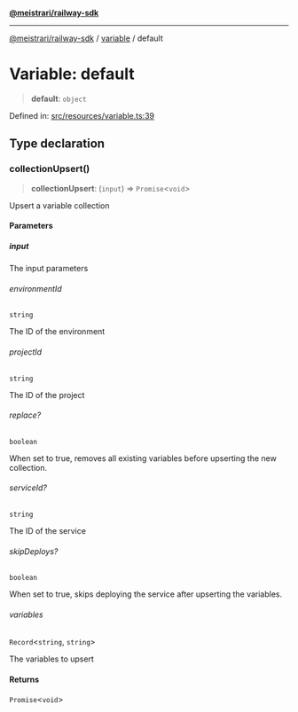 [**@meistrari/railway-sdk**](../../README.md)

***

[@meistrari/railway-sdk](../../README.md) / [variable](../README.md) / default

# Variable: default

> **default**: `object`

Defined in: [src/resources/variable.ts:39](https://github.com/meistrari/railway-sdk/blob/b87a104193ea33d3b4c98eb257da92da12d9efc2/src/resources/variable.ts#L39)

## Type declaration

### collectionUpsert()

> **collectionUpsert**: (`input`) => `Promise`\<`void`\>

Upsert a variable collection

#### Parameters

##### input

The input parameters

###### environmentId

`string`

The ID of the environment

###### projectId

`string`

The ID of the project

###### replace?

`boolean`

When set to true, removes all existing variables before upserting the new collection.

###### serviceId?

`string`

The ID of the service

###### skipDeploys?

`boolean`

When set to true, skips deploying the service after upserting the variables.

###### variables

`Record`\<`string`, `string`\>

The variables to upsert

#### Returns

`Promise`\<`void`\>
